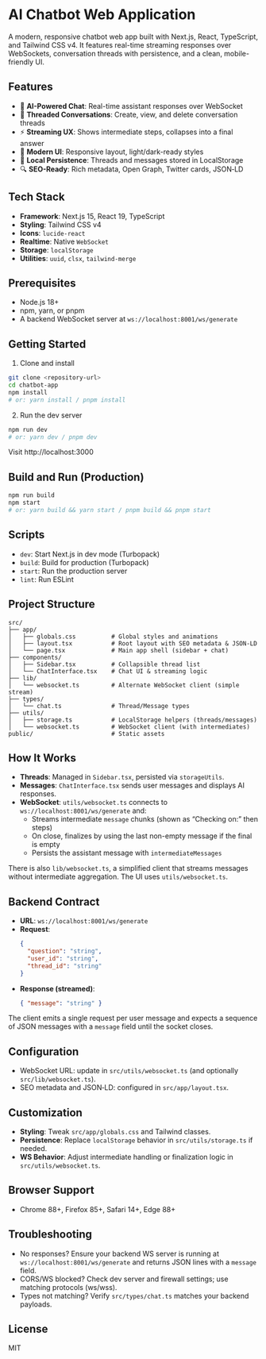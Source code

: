 # AI Chatbot Web Application

A modern, responsive chatbot web app built with Next.js, React, TypeScript, and Tailwind CSS v4. It features real-time streaming responses over WebSockets, conversation threads with persistence, and a clean, mobile-friendly UI.

## Features

- 🤖 **AI-Powered Chat**: Real-time assistant responses over WebSocket
- 🧵 **Threaded Conversations**: Create, view, and delete conversation threads
- ⚡ **Streaming UX**: Shows intermediate steps, collapses into a final answer
- 🎨 **Modern UI**: Responsive layout, light/dark-ready styles
- 💾 **Local Persistence**: Threads and messages stored in LocalStorage
- 🔍 **SEO-Ready**: Rich metadata, Open Graph, Twitter cards, JSON‑LD

## Tech Stack

- **Framework**: Next.js 15, React 19, TypeScript
- **Styling**: Tailwind CSS v4
- **Icons**: `lucide-react`
- **Realtime**: Native `WebSocket`
- **Storage**: `localStorage`
- **Utilities**: `uuid`, `clsx`, `tailwind-merge`

## Prerequisites

- Node.js 18+
- npm, yarn, or pnpm
- A backend WebSocket server at `ws://localhost:8001/ws/generate`

## Getting Started

1) Clone and install

```bash
git clone <repository-url>
cd chatbot-app
npm install
# or: yarn install / pnpm install
```

2) Run the dev server

```bash
npm run dev
# or: yarn dev / pnpm dev
```

Visit http://localhost:3000

## Build and Run (Production)

```bash
npm run build
npm start
# or: yarn build && yarn start / pnpm build && pnpm start
```

## Scripts

- `dev`: Start Next.js in dev mode (Turbopack)
- `build`: Build for production (Turbopack)
- `start`: Run the production server
- `lint`: Run ESLint

## Project Structure

```
src/
├── app/
│   ├── globals.css          # Global styles and animations
│   ├── layout.tsx           # Root layout with SEO metadata & JSON-LD
│   └── page.tsx             # Main app shell (sidebar + chat)
├── components/
│   ├── Sidebar.tsx          # Collapsible thread list
│   └── ChatInterface.tsx    # Chat UI & streaming logic
├── lib/
│   └── websocket.ts         # Alternate WebSocket client (simple stream)
├── types/
│   └── chat.ts              # Thread/Message types
├── utils/
│   ├── storage.ts           # LocalStorage helpers (threads/messages)
│   └── websocket.ts         # WebSocket client (with intermediates)
public/                      # Static assets
```

## How It Works

- **Threads**: Managed in `Sidebar.tsx`, persisted via `storageUtils`.
- **Messages**: `ChatInterface.tsx` sends user messages and displays AI responses.
- **WebSocket**: `utils/websocket.ts` connects to `ws://localhost:8001/ws/generate` and:
  - Streams intermediate `message` chunks (shown as “Checking on:” then steps)
  - On close, finalizes by using the last non-empty message if the final is empty
  - Persists the assistant message with `intermediateMessages`

There is also `lib/websocket.ts`, a simplified client that streams messages without intermediate aggregation. The UI uses `utils/websocket.ts`.

## Backend Contract

- **URL**: `ws://localhost:8001/ws/generate`
- **Request**:
  ```json
  {
    "question": "string",
    "user_id": "string",
    "thread_id": "string"
  }
  ```
- **Response (streamed)**:
  ```json
  { "message": "string" }
  ```

The client emits a single request per user message and expects a sequence of JSON messages with a `message` field until the socket closes.

## Configuration

- WebSocket URL: update in `src/utils/websocket.ts` (and optionally `src/lib/websocket.ts`).
- SEO metadata and JSON‑LD: configured in `src/app/layout.tsx`.

## Customization

- **Styling**: Tweak `src/app/globals.css` and Tailwind classes.
- **Persistence**: Replace `localStorage` behavior in `src/utils/storage.ts` if needed.
- **WS Behavior**: Adjust intermediate handling or finalization logic in `src/utils/websocket.ts`.

## Browser Support

- Chrome 88+, Firefox 85+, Safari 14+, Edge 88+

## Troubleshooting

- No responses? Ensure your backend WS server is running at `ws://localhost:8001/ws/generate` and returns JSON lines with a `message` field.
- CORS/WS blocked? Check dev server and firewall settings; use matching protocols (ws/wss).
- Types not matching? Verify `src/types/chat.ts` matches your backend payloads.

## License

MIT
